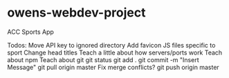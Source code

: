 # owens-webdev-project

ACC Sports App

Todos:
Move API key to ignored directory
Add favicon
JS files specific to sport
Change head titles
Teach a little about how servers/ports work
Teach about npm
Teach about git
  git status
  git add .
  git commit -m "Insert Message"
  git pull origin master
    Fix merge conflicts?
  git push origin master
